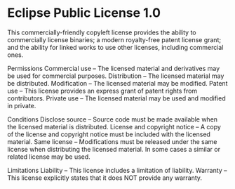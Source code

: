 Eclipse Public License 1.0
==========================

This commercially-friendly
copyleft license provides the
ability to commercially
license binaries; a modern
royalty-free patent license
grant; and the ability for
linked works to use other
licenses, including commercial
ones.

Permissions
Commercial use – The licensed
    material and derivatives
    may be used for commercial
    purposes.
Distribution – The licensed
    material may be
    distributed.
Modification – The licensed
    material may be modified.
Patent use – This license
    provides an express grant
    of patent rights from
    contributors.
Private use – The licensed
    material may be used and
    modified in private.

Conditions
Disclose source – Source code
    must be made available
    when the licensed material
    is distributed.
License and copyright notice – A copy of the license and
    copyright notice must be
    included with the licensed
    material.
Same license – Modifications
    must be released under the
    same license when
    distributing the licensed
    material. In some cases a
    similar or related license
    may be used.

Limitations
Liability – This license
    includes a limitation of
    liability.
Warranty – This license
    explicitly states that it
    does NOT provide any
    warranty.
